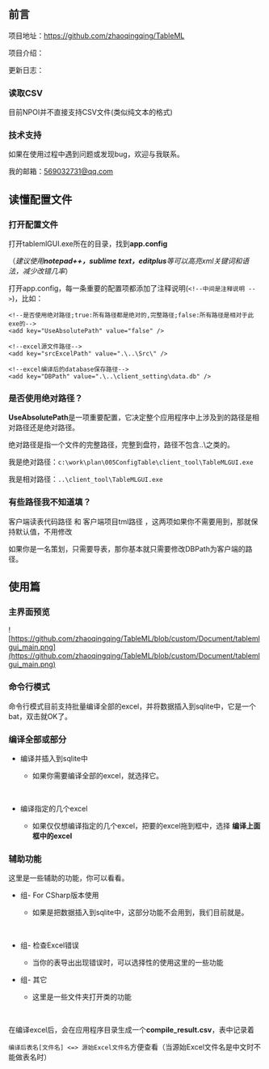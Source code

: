 ## 前言

项目地址：https://github.com/zhaoqingqing/TableML

项目介绍：

更新日志：

### 读取CSV

目前NPOI并不直接支持CSV文件(类似纯文本的格式)



### 技术支持

如果在使用过程中遇到问题或发现bug，欢迎与我联系。

我的邮箱：569032731@qq.com

## 读懂配置文件

### 打开配置文件

打开tablemlGUI.exe所在的目录，找到**app.config**

（*建议使用**notepad++，sublime text，editplus**等可以高亮xml关键词和语法，减少改错几率*）

打开app.config，每一条重要的配置项都添加了注释说明(`<!--中间是注释说明 -->`)，比如：

```
<!--是否使用绝对路径;true:所有路径都是绝对的,完整路径;false:所有路径是相对于此exe的-->
<add key="UseAbsolutePath" value="false" />

<!--excel源文件路径-->
<add key="srcExcelPath" value=".\..\Src\" />

<!--excel编译后的database保存路径-->
<add key="DBPath" value=".\..\client_setting\data.db" />
```

### 是否使用绝对路径？

**UseAbsolutePath**是一项重要配置，它决定整个应用程序中上涉及到的路径是相对路径还是绝对路径。

绝对路径是指一个文件的完整路径，完整到盘符，路径不包含..\之类的。

我是绝对路径：`c:\work\plan\005ConfigTable\client_tool\TableMLGUI.exe`

我是相对路径：`..\client_tool\TableMLGUI.exe`

### 有些路径我不知道填？

客户端读表代码路径 和 客户端项目tml路径 ，这两项如果你不需要用到，那就保持默认值，不用修改

如果你是一名策划，只需要导表，那你基本就只需要修改DBPath为客户端的路径。

## 使用篇

### 主界面预览

![https://github.com/zhaoqingqing/TableML/blob/custom/Document/tablemlgui_main.png](https://github.com/zhaoqingqing/TableML/blob/custom/Document/tablemlgui_main.png)

### 命令行模式

命令行模式目前支持批量编译全部的excel，并将数据插入到sqlite中，它是一个bat，双击就OK了。



### 编译全部或部分

- 编译并插入到sqlite中

  - 如果你需要编译全部的excel，就选择它。

    ​

- 编译指定的几个excel
  - 如果仅仅想编译指定的几个excel，把要的excel拖到框中，选择 **编译上面框中的excel**



### 辅助功能

这里是一些辅助的功能，你可以看看。

- 组- For CSharp版本使用 

  - 如果是把数据插入到sqlite中，这部分功能不会用到，我们目前就是。

  ​

- 组- 检查Excel错误

  - 当你的表导出出现错误时，可以选择性的使用这里的一些功能



- 组- 其它

  - 这里是一些文件夹打开类的功能

    ​ 

在编译excel后，会在应用程序目录生成一个**compile_result.csv**，表中记录着

`编译后表名[文件名] <=> 源始Excel文件名`方便查看（当源始Excel文件名是中文时不能做表名时）

